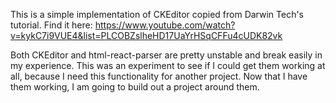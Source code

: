 This is a simple implementation of CKEditor copied from Darwin Tech's tutorial.
Find it here:
https://www.youtube.com/watch?v=kykC7i9VUE4&list=PLCOBZslheHD17UaYrHSqCFFu4cUDK82vk

Both CKEditor and html-react-parser are pretty unstable and break easily in my experience. This was an experiment to see if I could get them working at all, because I need this functionality for another project. Now that I have them working, I am going to build out a project around them.
